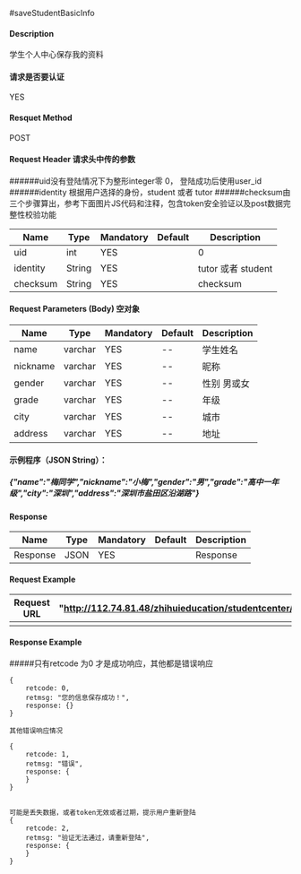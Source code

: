 #saveStudentBasicInfo
#### Description
学生个人中心保存我的资料

#### 请求是否要认证
YES

#### Resquet Method
POST


#### Request Header 请求头中传的参数
######uid没有登陆情况下为整形integer零 0， 登陆成功后使用user_id
######identity 根据用户选择的身份，student 或者 tutor
######checksum由三个步骤算出，参考下面图片JS代码和注释，包含token安全验证以及post数据完整性校验功能

| Name | Type | Mandatory | Default | Description |
| -- | -- | -- | -- | -- |
| uid | int | YES |  | 0 |
| identity    | String | YES |  | tutor 或者 student|
| checksum    | String | YES |  | checksum|


#### Request Parameters (Body) 空对象

| Name | Type | Mandatory | Default | Description |
| -- | -- | -- | -- | -- |
| name | varchar | YES | -- | 学生姓名 |
| nickname | varchar | YES | -- | 昵称 |
| gender | varchar | YES | -- | 性别 男或女 |
| grade | varchar | YES | -- | 年级 |
| city | varchar | YES | -- | 城市 |
| address | varchar | YES | -- | 地址 |
####  示例程序（JSON String）：
#####   {"name":"梅同学","nickname":"小梅","gender":"男","grade":"高中一年级","city":"深圳","address":"深圳市盐田区沿湖路"}



#### Response
| Name | Type | Mandatory | Default | Description |
| -- | -- | -- | -- | -- |
| Response | JSON | YES| |  Response |


#### Request Example

|Request URL | "http://112.74.81.48/zhihuieducation/studentcenter/saveStudentBasicInfo" |
| --| -- |
| | |

#### Response Example

#####只有retcode 为0 才是成功响应，其他都是错误响应
```
{
    retcode: 0, 
    retmsg: "您的信息保存成功！",
    response: {}
}

其他错误响应情况

{
    retcode: 1, 
    retmsg: "错误",
    response: {
    }
}


可能是丢失数据，或者token无效或者过期，提示用户重新登陆
{
    retcode: 2, 
    retmsg: "验证无法通过，请重新登陆",
    response: {
    }
}
```



